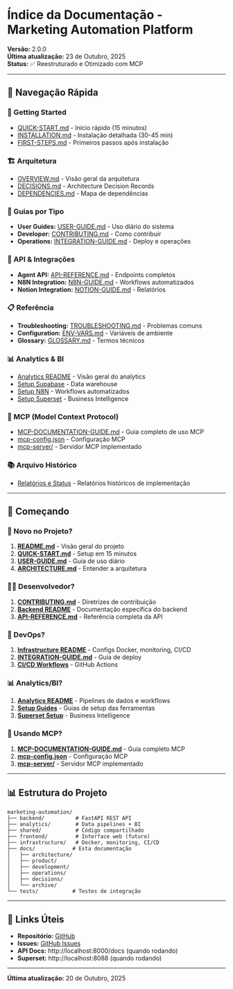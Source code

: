 # Índice da Documentação - Marketing Automation Platform

**Versão:** 2.0.0  
**Última atualização:** 23 de Outubro, 2025  
**Status:** ✅ Reestruturado e Otimizado com MCP

---

## 🚀 Navegação Rápida

### 🎯 Getting Started
- [QUICK-START.md](./getting-started/QUICK-START.md) - Início rápido (15 minutos)
- [INSTALLATION.md](./getting-started/INSTALLATION.md) - Instalação detalhada (30-45 min)
- [FIRST-STEPS.md](./getting-started/FIRST-STEPS.md) - Primeiros passos após instalação

### 🏗️ Arquitetura
- [OVERVIEW.md](./architecture/ARCHITECTURE.md) - Visão geral da arquitetura
- [DECISIONS.md](./architecture/ADR-CONSOLIDATED.md) - Architecture Decision Records
- [DEPENDENCIES.md](./architecture/DEPENDENCIES.md) - Mapa de dependências

### 📖 Guias por Tipo
- **User Guides:** [USER-GUIDE.md](./USER-GUIDE.md) - Uso diário do sistema
- **Developer:** [CONTRIBUTING.md](./development/CONTRIBUTING.md) - Como contribuir
- **Operations:** [INTEGRATION-GUIDE.md](./operations/INTEGRATION-GUIDE.md) - Deploy e operações

### 🔌 API & Integrações
- **Agent API:** [API-REFERENCE.md](./api/agent-api/API-REFERENCE.md) - Endpoints completos
- **N8N Integration:** [N8N-GUIDE.md](./api/integrations/N8N-GUIDE.md) - Workflows automatizados
- **Notion Integration:** [NOTION-GUIDE.md](./api/integrations/NOTION-GUIDE.md) - Relatórios

### 📋 Referência
- **Troubleshooting:** [TROUBLESHOOTING.md](./reference/troubleshooting/TROUBLESHOOTING.md) - Problemas comuns
- **Configuration:** [ENV-VARS.md](./reference/configuration/ENV-VARS.md) - Variáveis de ambiente
- **Glossary:** [GLOSSARY.md](./reference/GLOSSARY.md) - Termos técnicos

### 📊 Analytics & BI
- [Analytics README](../analytics/README.md) - Visão geral do analytics
- [Setup Supabase](../analytics/docs/setup-supabase.md) - Data warehouse
- [Setup N8N](../analytics/docs/setup-n8n-meta-ads.md) - Workflows automatizados
- [Setup Superset](../analytics/docs/setup-apache-superset.md) - Business Intelligence

### 🤖 MCP (Model Context Protocol)
- [MCP-DOCUMENTATION-GUIDE.md](./MCP-DOCUMENTATION-GUIDE.md) - Guia completo de uso MCP
- [mcp-config.json](../mcp-config.json) - Configuração MCP
- [mcp-server/](../mcp-server/) - Servidor MCP implementado

### 📚 Arquivo Histórico
- [Relatórios e Status](./archive/) - Relatórios históricos de implementação

---

## 🚀 Começando

### 👤 Novo no Projeto?
1. **[README.md](../README.md)** - Visão geral do projeto
2. **[QUICK-START.md](./getting-started/QUICK-START.md)** - Setup em 15 minutos
3. **[USER-GUIDE.md](./USER-GUIDE.md)** - Guia de uso diário
4. **[ARCHITECTURE.md](./architecture/ARCHITECTURE.md)** - Entender a arquitetura

### 👨‍💻 Desenvolvedor?
1. **[CONTRIBUTING.md](./development/CONTRIBUTING.md)** - Diretrizes de contribuição
2. **[Backend README](../backend/README.md)** - Documentação específica do backend
3. **[API-REFERENCE.md](./api/agent-api/API-REFERENCE.md)** - Referência completa da API

### 🔧 DevOps?
1. **[Infrastructure README](../infrastructure/README.md)** - Configs Docker, monitoring, CI/CD
2. **[INTEGRATION-GUIDE.md](./operations/INTEGRATION-GUIDE.md)** - Guia de deploy
3. **[CI/CD Workflows](../.github/workflows/)** - GitHub Actions

### 📊 Analytics/BI?
1. **[Analytics README](../analytics/README.md)** - Pipelines de dados e workflows
2. **[Setup Guides](../analytics/docs/)** - Guias de setup das ferramentas
3. **[Superset Setup](../analytics/docs/setup-apache-superset.md)** - Business Intelligence

### 🤖 Usando MCP?
1. **[MCP-DOCUMENTATION-GUIDE.md](./MCP-DOCUMENTATION-GUIDE.md)** - Guia completo MCP
2. **[mcp-config.json](../mcp-config.json)** - Configuração MCP
3. **[mcp-server/](../mcp-server/)** - Servidor MCP implementado

---

## 📊 Estrutura do Projeto

```
marketing-automation/
├── backend/          # FastAPI REST API
├── analytics/        # Data pipelines + BI
├── shared/           # Código compartilhado
├── frontend/         # Interface web (futuro)
├── infrastructure/   # Docker, monitoring, CI/CD
├── docs/            # Esta documentação
│   ├── architecture/
│   ├── product/
│   ├── development/
│   ├── operations/
│   ├── decisions/
│   └── archive/
└── tests/           # Testes de integração
```

---

## 🔗 Links Úteis

- **Repositório:** [GitHub](https://github.com/Marcocardoso91/marketing-automation)
- **Issues:** [GitHub Issues](https://github.com/Marcocardoso91/marketing-automation/issues)
- **API Docs:** http://localhost:8000/docs (quando rodando)
- **Superset:** http://localhost:8088 (quando rodando)

---

**Última atualização:** 20 de Outubro, 2025

